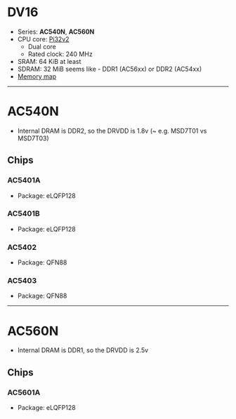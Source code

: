 # DV16

- Series: **AC540N**, **AC560N**
- CPU core: [Pi32v2](../../cpu/index.md#pi32v2)
  - Dual core
  - Rated clock: 240 MHz
- SRAM: 64 KiB at least
- SDRAM: 32 MiB seems like - DDR1 (AC56xx) or DDR2 (AC54xx)
- [Memory map](memmap.md)

--------------------------------------------------------------------------------
# AC540N

- Internal DRAM is DDR2, so the DRVDD is 1.8v (~ e.g. MSD7T01 vs MSD7T03)

## Chips

### AC5401A

- Package: eLQFP128

### AC5401B

- Package: eLQFP128

### AC5402

- Package: QFN88

### AC5403

- Package: QFN88

--------------------------------------------------------------------------------
# AC560N

- Internal DRAM is DDR1, so the DRVDD is 2.5v

## Chips

### AC5601A

- Package: eLQFP128
